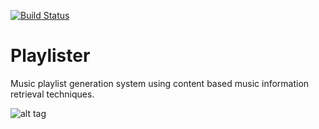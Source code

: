 [![Build Status](https://travis-ci.org/mbragg02/Playlister.svg?branch=master)](https://travis-ci.org/mbragg02/Playlister)

Playlister
==========

Music playlist generation system using content based music information retrieval techniques.

![alt tag](https://farm6.staticflickr.com/5558/15071137445_47a8e93de5_b.jpg)



